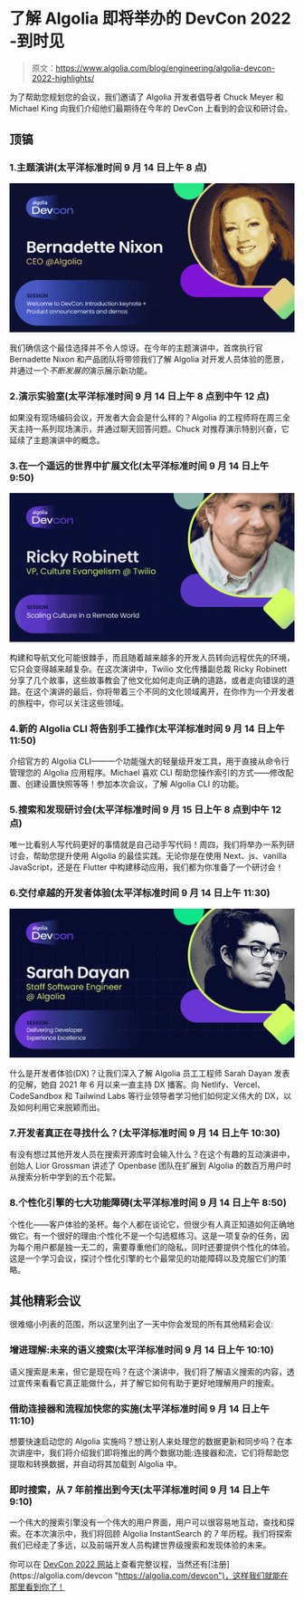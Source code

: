 # 了解 Algolia 即将举办的 DevCon 2022 -到时见

> 原文：<https://www.algolia.com/blog/engineering/algolia-devcon-2022-highlights/>

为了帮助您规划您的会议，我们邀请了 Algolia 开发者倡导者 Chuck Meyer 和 Michael King 向我们介绍他们最期待在今年的 DevCon 上看到的会议和研讨会。

## [](#top-picks)顶镐

### 1.主题演讲(太平洋标准时间 9 月 14 日上午 8 点)

![Algolia DevCon Keynote speaker Bernadette Nixon](img/6ba239243652f877724d93f507204efc.png)

我们确信这个最佳选择并不令人惊讶。在今年的主题演讲中，首席执行官 Bernadette Nixon 和产品团队将带领我们了解 Algolia 对开发人员体验的愿景，并通过一个*不断发展的*演示展示新功能。

### 2.演示实验室(太平洋标准时间 9 月 14 日上午 8 点到中午 12 点)

如果没有现场编码会议，开发者大会会是什么样的？Algolia 的工程师将在周三全天主持一系列现场演示，并通过聊天回答问题。Chuck 对推荐演示特别兴奋，它延续了主题演讲中的概念。

### 3.在一个遥远的世界中扩展文化(太平洋标准时间 9 月 14 日上午 9:50)

![Algolia DevCon scaling culture Ricky Robinett](img/07ca08eb0a2d4b2a73fcac56c638b47b.png)

构建和导航文化可能很棘手，而且随着越来越多的开发人员转向远程优先的环境，它只会变得越来越复杂。在这次演讲中，Twilio 文化传播副总裁 Ricky Robinett 分享了几个故事，这些故事教会了他文化如何走向正确的道路，或者走向错误的道路。在这个演讲的最后，你将带着三个不同的文化领域离开，在你作为一个开发者的旅程中，你可以关注这些领域。

### 4.新的 Algolia CLI 将告别手工操作(太平洋标准时间 9 月 14 日上午 11:50)

介绍官方的 Algolia CLI——一个功能强大的轻量级开发工具，用于直接从命令行管理您的 Algolia 应用程序。Michael 喜欢 CLI 帮助您操作索引的方式——修改配置、创建设置快照等等！参加本次会议，了解 Algolia CLI 的功能。

### 5.搜索和发现研讨会(太平洋标准时间 9 月 15 日上午 8 点到中午 12 点)

唯一比看别人写代码更好的事情就是自己动手写代码！周四，我们将举办一系列研讨会，帮助您提升使用 Algolia 的最佳实践。无论你是在使用 Next、js、vanilla JavaScript，还是在 Flutter 中构建移动应用，我们都为你准备了一个研讨会！

### 6.交付卓越的开发者体验(太平洋标准时间 9 月 14 日上午 11:30)

![Algolia DevCon developer experience Sarah Dayan](img/535aaceae890e77aa644d1045c78f15e.png)

什么是开发者体验(DX)？让我们深入了解 Algolia 员工工程师 Sarah Dayan 发表的见解，她自 2021 年 6 月以来一直主持 DX 播客。向 Netlify、Vercel、CodeSandbox 和 Tailwind Labs 等行业领导者学习他们如何定义伟大的 DX，以及如何利用它来脱颖而出。

### 7.开发者真正在寻找什么？(太平洋标准时间 9 月 14 日上午 10:30)

有没有想过其他开发人员在搜索开源库时会输入什么？在这个有趣的互动演讲中，创始人 Lior Grossman 讲述了 Openbase 团队在扩展到 Algolia 的数百万用户时从搜索分析中学到的五个花絮。

### 8.个性化引擎的七大功能障碍(太平洋标准时间 9 月 14 日上午 8:50)

个性化——客户体验的圣杯。每个人都在谈论它，但很少有人真正知道如何正确地做它。有一个很好的理由:个性化不是一个勾选框练习。这是一项复杂的任务，因为每个用户都是独一无二的，需要尊重他们的隐私，同时还要提供个性化的体验。这是一个学习会议，探讨个性化引擎的七个最常见的功能障碍以及克服它们的策略。

## 其他精彩会议

很难缩小列表的范围，所以这里列出了一天中你会发现的所有其他精彩会议:

### 增进理解:未来的语义搜索(太平洋标准时间 9 月 14 日上午 10:10)

语义搜索是未来，但它是现在吗？在这个演讲中，我们将了解语义搜索的内容，透过宣传来看看它真正能做什么，并了解它如何有助于更好地理解用户的搜索。

### 借助连接器和流程加快您的实施(太平洋标准时间 9 月 14 日上午 11:10)

想要快速启动您的 Algolia 实施吗？想让别人来处理您的数据更新和同步吗？在本次讲座中，我们将介绍我们即将推出的两个数据功能:连接器和流，它们将帮助您提取和转换数据，并自动将其加载到 Algolia 中。

### 即时搜索，从 7 年前推出到今天(太平洋标准时间 9 月 14 日上午 9:10)

一个伟大的搜索引擎没有一个伟大的用户界面，用户可以很容易地互动，查找和探索。在本次演示中，我们将回顾 Algolia InstantSearch 的 7 年历程。我们将探索我们已经走了多远，以及前端开发人员构建世界级搜索和发现体验的未来。

你可以在 [DevCon 2022 网站](https://www.algolia.com/devcon/#agenda "https://www.algolia.com/devcon/#agenda")上查看完整议程，当然还有[注册](https://algolia.com/devcon "https://algolia.com/devcon")，这样我们就能在那里看到你了！